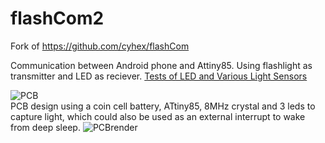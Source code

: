 # flashCom2
 Fork of https://github.com/cyhex/flashCom
 
 Communication between Android phone and Attiny85.
 Using flashlight as transmitter and LED as reciever. 
 [Tests of LED and Various Light Sensors](https://www.instructables.com/id/Tests-of-LEDs-and-Various-Light-Sensors/)




![PCB](https://i.ibb.co/zmmqdgV/PCB-PCB-2020-01-27-19-44-28-20200131153600.png)  
PCB design using a coin cell battery, ATtiny85, 8MHz crystal and 3 leds to capture light, which could also be used as an external interrupt to wake from deep sleep.
![PCBrender](https://i.imgur.com/9GpGiJk.png)

